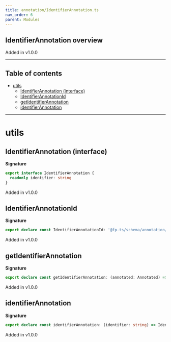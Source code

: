 ```yaml
---
title: annotation/IdentifierAnnotation.ts
nav_order: 6
parent: Modules
---
```


## IdentifierAnnotation overview

Added in v1.0.0

---

<h2 class="text-delta">Table of contents</h2>

- [utils](#utils)
  - [IdentifierAnnotation (interface)](#identifierannotation-interface)
  - [IdentifierAnnotationId](#identifierannotationid)
  - [getIdentifierAnnotation](#getidentifierannotation)
  - [identifierAnnotation](#identifierannotation)

---

# utils

## IdentifierAnnotation (interface)

**Signature**

```ts
export interface IdentifierAnnotation {
  readonly identifier: string
}
```

Added in v1.0.0

## IdentifierAnnotationId

**Signature**

```ts
export declare const IdentifierAnnotationId: '@fp-ts/schema/annotation/IdentifierAnnotation'
```

Added in v1.0.0

## getIdentifierAnnotation

**Signature**

```ts
export declare const getIdentifierAnnotation: (annotated: Annotated) => Option<IdentifierAnnotation>
```

Added in v1.0.0

## identifierAnnotation

**Signature**

```ts
export declare const identifierAnnotation: (identifier: string) => IdentifierAnnotation
```

Added in v1.0.0
